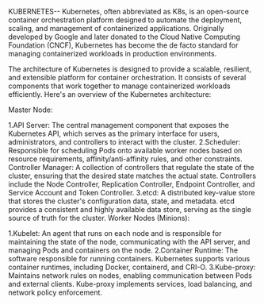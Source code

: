 KUBERNETES--
     Kubernetes, often abbreviated as K8s, is an open-source container orchestration platform designed to automate the deployment, scaling, and management of containerized applications. Originally developed by Google and later donated to the Cloud Native Computing Foundation (CNCF), Kubernetes has become the de facto standard for managing containerized workloads in production environments.

The architecture of Kubernetes is designed to provide a scalable, resilient, and extensible platform for container orchestration. It consists of several components that work together to manage containerized workloads efficiently. Here's an overview of the Kubernetes architecture:

Master Node:

 1.API Server: The central management component that exposes the Kubernetes API, which serves as the primary interface for users, administrators, and controllers to interact with the cluster.
 2.Scheduler: Responsible for scheduling Pods onto available worker nodes based on resource requirements, affinity/anti-affinity rules, and other constraints.
Controller Manager: A collection of controllers that regulate the state of the cluster, ensuring that the desired state matches the actual state. Controllers include the Node Controller, Replication Controller, Endpoint Controller, and Service Account and Token Controller.
 3.etcd: A distributed key-value store that stores the cluster's configuration data, state, and metadata. etcd provides a consistent and highly available data store, serving as the single source of truth for the cluster.
Worker Nodes (Minions):

   1.Kubelet: An agent that runs on each node and is responsible for maintaining the state of the node, communicating with the API server, and managing Pods and containers on the node.
   2.Container Runtime: The software responsible for running containers. Kubernetes supports various container runtimes, including Docker, containerd, and CRI-O.
   3.Kube-proxy: Maintains network rules on nodes, enabling communication between Pods and external clients. Kube-proxy implements services, load balancing, and network policy enforcement.
